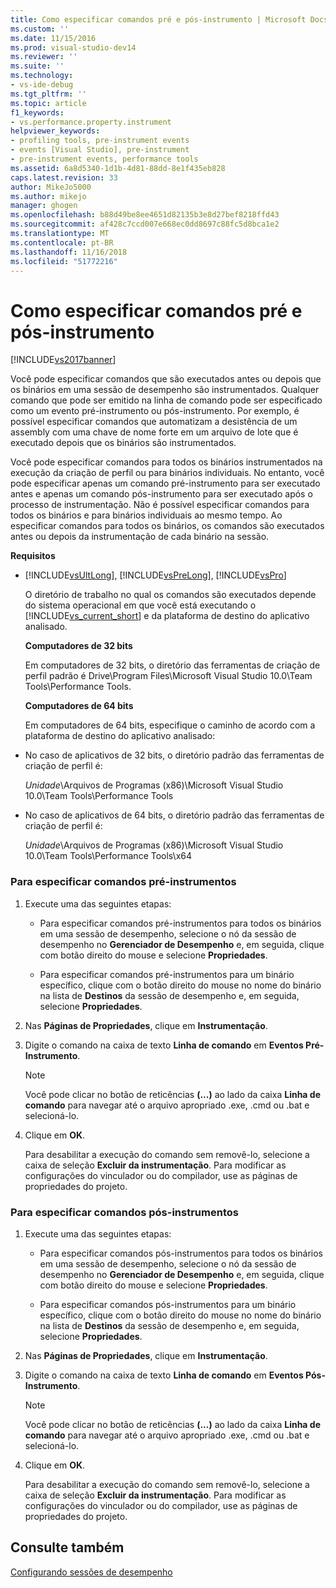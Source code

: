 ```yaml
---
title: Como especificar comandos pré e pós-instrumento | Microsoft Docs
ms.custom: ''
ms.date: 11/15/2016
ms.prod: visual-studio-dev14
ms.reviewer: ''
ms.suite: ''
ms.technology:
- vs-ide-debug
ms.tgt_pltfrm: ''
ms.topic: article
f1_keywords:
- vs.performance.property.instrument
helpviewer_keywords:
- profiling tools, pre-instrument events
- events [Visual Studio], pre-instrument
- pre-instrument events, performance tools
ms.assetid: 6a8d5340-1d1b-4d81-88dd-8e1f435eb828
caps.latest.revision: 33
author: MikeJo5000
ms.author: mikejo
manager: ghogen
ms.openlocfilehash: b88d49be8ee4651d82135b3e8d27bef8218ffd43
ms.sourcegitcommit: af428c7ccd007e668ec0dd8697c88fc5d8bca1e2
ms.translationtype: MT
ms.contentlocale: pt-BR
ms.lasthandoff: 11/16/2018
ms.locfileid: "51772216"
---
```

# <a name="how-to-specify-pre--and-post-instrument-commands"></a>Como especificar comandos pré e pós-instrumento
[!INCLUDE[vs2017banner](../includes/vs2017banner.md)]

Você pode especificar comandos que são executados antes ou depois que os binários em uma sessão de desempenho são instrumentados. Qualquer comando que pode ser emitido na linha de comando pode ser especificado como um evento pré-instrumento ou pós-instrumento. Por exemplo, é possível especificar comandos que automatizam a desistência de um assembly com uma chave de nome forte em um arquivo de lote que é executado depois que os binários são instrumentados.  
  
 Você pode especificar comandos para todos os binários instrumentados na execução da criação de perfil ou para binários individuais. No entanto, você pode especificar apenas um comando pré-instrumento para ser executado antes e apenas um comando pós-instrumento para ser executado após o processo de instrumentação. Não é possível especificar comandos para todos os binários e para binários individuais ao mesmo tempo. Ao especificar comandos para todos os binários, os comandos são executados antes ou depois da instrumentação de cada binário na sessão.  
  
 **Requisitos**  
  
- [!INCLUDE[vsUltLong](../includes/vsultlong-md.md)], [!INCLUDE[vsPreLong](../includes/vsprelong-md.md)], [!INCLUDE[vsPro](../includes/vspro-md.md)]  
  
  O diretório de trabalho no qual os comandos são executados depende do sistema operacional em que você está executando o [!INCLUDE[vs_current_short](../includes/vs-current-short-md.md)] e da plataforma de destino do aplicativo analisado.  
  
  **Computadores de 32 bits**  
  
  Em computadores de 32 bits, o diretório das ferramentas de criação de perfil padrão é Drive\Program Files\Microsoft Visual Studio 10.0\Team Tools\Performance Tools.  
  
  **Computadores de 64 bits**  
  
  Em computadores de 64 bits, especifique o caminho de acordo com a plataforma de destino do aplicativo analisado:  
  
- No caso de aplicativos de 32 bits, o diretório padrão das ferramentas de criação de perfil é:  
  
   *Unidade*\Arquivos de Programas (x86)\Microsoft Visual Studio 10.0\Team Tools\Performance Tools  
  
- No caso de aplicativos de 64 bits, o diretório padrão das ferramentas de criação de perfil é:  
  
   *Unidade*\Arquivos de Programas (x86)\Microsoft Visual Studio 10.0\Team Tools\Performance Tools\x64  
  
### <a name="to-specify-pre-instrument-commands"></a>Para especificar comandos pré-instrumentos  
  
1.  Execute uma das seguintes etapas:  
  
    -   Para especificar comandos pré-instrumentos para todos os binários em uma sessão de desempenho, selecione o nó da sessão de desempenho no **Gerenciador de Desempenho** e, em seguida, clique com botão direito do mouse e selecione **Propriedades**.  
  
    -   Para especificar comandos pré-instrumentos para um binário específico, clique com o botão direito do mouse no nome do binário na lista de **Destinos** da sessão de desempenho e, em seguida, selecione **Propriedades**.  
  
2.  Nas **Páginas de Propriedades**, clique em **Instrumentação**.  
  
3.  Digite o comando na caixa de texto **Linha de comando** em **Eventos Pré-Instrumento**.  
  
    > [!NOTE]
    >  Você pode clicar no botão de reticências **(...)** ao lado da caixa **Linha de comando** para navegar até o arquivo apropriado .exe, .cmd ou .bat e selecioná-lo.  
  
4.  Clique em **OK**.  
  
     Para desabilitar a execução do comando sem removê-lo, selecione a caixa de seleção **Excluir da instrumentação**. Para modificar as configurações do vinculador ou do compilador, use as páginas de propriedades do projeto.  
  
### <a name="to-specify-post-instrument-commands"></a>Para especificar comandos pós-instrumentos  
  
1.  Execute uma das seguintes etapas:  
  
    -   Para especificar comandos pós-instrumentos para todos os binários em uma sessão de desempenho, selecione o nó da sessão de desempenho no **Gerenciador de Desempenho** e, em seguida, clique com botão direito do mouse e selecione **Propriedades**.  
  
    -   Para especificar comandos pós-instrumentos para um binário específico, clique com o botão direito do mouse no nome do binário na lista de **Destinos** da sessão de desempenho e, em seguida, selecione **Propriedades**.  
  
2.  Nas **Páginas de Propriedades**, clique em **Instrumentação**.  
  
3.  Digite o comando na caixa de texto **Linha de comando** em **Eventos Pós-Instrumento**.  
  
    > [!NOTE]
    >  Você pode clicar no botão de reticências **(...)** ao lado da caixa **Linha de comando** para navegar até o arquivo apropriado .exe, .cmd ou .bat e selecioná-lo.  
  
4.  Clique em **OK**.  
  
     Para desabilitar a execução do comando sem removê-lo, selecione a caixa de seleção **Excluir da instrumentação**. Para modificar as configurações do vinculador ou do compilador, use as páginas de propriedades do projeto.  
  
## <a name="see-also"></a>Consulte também  
 [Configurando sessões de desempenho](../profiling/configuring-performance-sessions.md)



